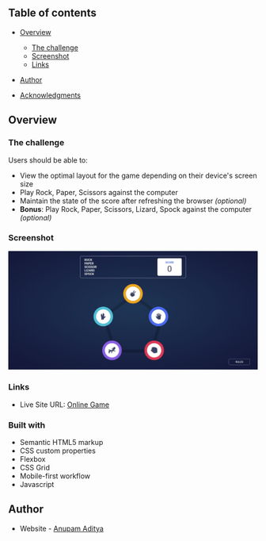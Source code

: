 ## Table of contents

- [Overview](#overview)

  - [The challenge](#the-challenge)
  - [Screenshot](#screenshot)
  - [Links](#links)

- [Author](#author)
- [Acknowledgments](#acknowledgments)


## Overview

### The challenge

Users should be able to:

- View the optimal layout for the game depending on their device's screen size
- Play Rock, Paper, Scissors against the computer
- Maintain the state of the score after refreshing the browser _(optional)_
- **Bonus**: Play Rock, Paper, Scissors, Lizard, Spock against the computer _(optional)_

### Screenshot

![1701355973220](./image/README/1701355973220.png)

### Links

- Live Site URL: [Online Game](https://anupam-aditya.github.io/Rock-Paper-Scissor-Lizard-Spock/)

### Built with

- Semantic HTML5 markup
- CSS custom properties
- Flexbox
- CSS Grid
- Mobile-first workflow
- Javascript

## Author

- Website - [Anupam Aditya](https://anupam-aditya-portfolio.vercel.app/)
